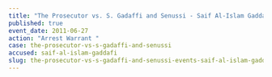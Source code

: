 ```yaml
---
title: "The Prosecutor vs. S. Gadaffi and Senussi - Saif Al-Islam Gaddafi - Arrest Warrant "
published: true
event_date: 2011-06-27
action: "Arrest Warrant "
case: the-prosecutor-vs-s-gadaffi-and-senussi
accused: saif-al-islam-gaddafi
slug: the-prosecutor-vs-s-gadaffi-and-senussi-events-saif-al-islam-gaddafi-arrest-warrant-
---
```

